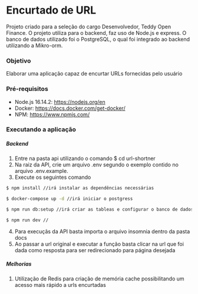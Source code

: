 # Encurtado de URL
Projeto criado para a seleção do cargo Desenvolvedor, Teddy Open Finance. O projeto utiliza  para o backend, faz uso de Node.js e express. O banco de dados utilizado foi o PostgreSQL, o qual foi integrado ao backend utilizando a Mikro-orm.

### Objetivo
Elaborar uma aplicação capaz de encurtar URLs fornecidas pelo usuário

### Pré-requisitos
* Node.js 16.14.2: https://nodejs.org/en
* Docker: https://docs.docker.com/get-docker/
* NPM: https://www.npmjs.com/

### Executando a aplicação
##### Backend
1. Entre na pasta api utilizando o comando  $ cd url-shortner
2. Na raiz da API, crie um arquivo .env segundo o exemplo contido no arquivo .env.example.
3. Execute os seguintes comando
```bash
$ npm install //irá instalar as dependências necessárias

$ docker-compose up -d //irá iniciar o postgress

$ npm run db:setup //irá criar as tableas e configurar o banco de dados

$ npm run dev //
```

4. Para execuçãs da API basta importa o arquivo insomnia dentro da pasta docs 
5. Ao passar a url original e executar a função basta clicar na url que foi dada como resposta para ser redirecionado para página desejada

##### Melhorias

1. Utilização de Redis para criação de memória cache possibilitando um acesso mais rápido a urls encurtadas
